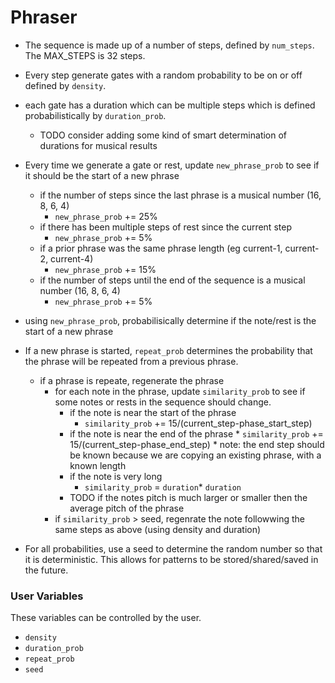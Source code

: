 # Phraser 

* The sequence is made up of a number of steps, defined by `num_steps`. The MAX_STEPS is 32 steps.
* Every step generate gates with a random probability to be on or off defined by `density`. 
* each gate has a duration which can be multiple steps which is defined probabilistically by `duration_prob`. 
    * TODO consider adding some kind of smart determination of durations for musical results
* Every time we generate a gate or rest, update `new_phrase_prob` to see if it should be the start of a new phrase
    * if the number of steps since the last phrase is a musical number (16, 8, 6, 4)
        * `new_phrase_prob` += 25%
    * if there has been multiple steps of rest since the current step
        * `new_phrase_prob` += 5%
    * if a prior phrase was the same phrase length (eg current-1, current-2, current-4)
        * `new_phrase_prob` += 15%
    * if the number of steps until the end of the sequence is a musical number (16, 8, 6, 4)
        * `new_phrase_prob` += 5%
* using `new_phrase_prob`, probabilisically determine if the note/rest is the start of a new phrase
* If a new phrase is started, `repeat_prob` determines the probability that the phrase will be repeated from a previous phrase.
    * if a phrase is repeate, regenerate the phrase
        * for each note in the phrase, update `similarity_prob` to see if some notes or rests in the sequence should change.
            * if the note is near the start of the phrase
                * `similarity_prob` += 15/(current_step-phase_start_step)
            * if the note is near the end of the phrase
                        * `similarity_prob` += 15/(current_step-phase_end_step)
                        * note: the end step should be known because we are copying an existing phrase, with a known length
            * if the note is very long
                * `similarity_prob` = `duration`* `duration`
            * TODO if the notes pitch is much larger or smaller then the average pitch of the phrase
        * if `similarity_prob` > seed, regenrate the note followwing the same steps as above (using density and duration)

* For all probabilities, use a seed to determine the random number so that it is deterministic. This allows for patterns to be stored/shared/saved in the future.

### User Variables
These variables can be controlled by the user.
* `density`
* `duration_prob`
* `repeat_prob`
* `seed`